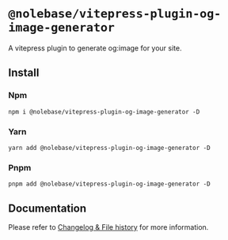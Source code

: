 # `@nolebase/vitepress-plugin-og-image-generator`

A vitepress plugin to generate og:image for your site.

## Install

### Npm

```shell
npm i @nolebase/vitepress-plugin-og-image-generator -D
```

### Yarn

```shell
yarn add @nolebase/vitepress-plugin-og-image-generator -D
```

### Pnpm

```shell
pnpm add @nolebase/vitepress-plugin-og-image-generator -D
```

## Documentation

Please refer to [Changelog & File history](https://nolebase-integrations.ayaka.io/pages/en/integrations/vitepress-plugin-og-image-generator/) for more information.
